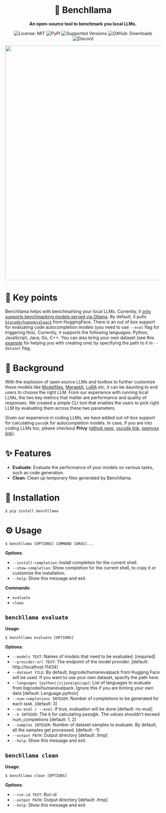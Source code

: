 <div align="center">
  <h1><b>🧮 Benchllama</b></h1>
  <p>
    <strong>An open-source tool to benchmark you local LLMs.</strong>
  </p>
  <img src="https://img.shields.io/badge/License-MIT-yellow.svg" alt="License: MIT"/>
  <img src="https://img.shields.io/pypi/v/benchllama" alt="PyPI"/>
  <img src="https://img.shields.io/pypi/pyversions/benchllama.svg" alt="Supported Versions"/>
  <img src="https://img.shields.io/pypi/dm/benchllama.svg" alt="GitHub: Downloads"/>
  <a href="https://discord.gg/wykDxGyUHA"  style="text-decoration: none; outline: none">
  <img src="https://dcbadge.vercel.app/api/server/vAcVQ7XhR2?style=flat&compact=true" alt="Discord"/>
  </a>
  <p align="center">
    <img src="https://raw.githubusercontent.com/srikanth235/benchllama/master/media/benchllama.gif" width="760"/>
  </p>
</div>

# 🔑 Key points

Benchllama helps with benchmarking your local LLMs. Currently, it <u>only supports benchmarking models served via Ollama</u>. By default, it pulls [`bigcode/humanevalpack`](https://huggingface.co/datasets/bigcode/humanevalpack) from HuggingFace. There is an out of box support for evaluating code autocompletion models (you need to use `--eval` flag for triggering this). Currently, it supports the following languages: Python, JavaScript, Java, Go, C++. You can also bring your own dataset (see this [example](https://github.com/srikanth235/benchllama/tree/master/examples) for helping you with creating one) by specifying the path to it in `--dataset` flag.

# 📜 Background

With the explosion of open source LLMs and toolbox to further customize these models like [Modelfiles](https://github.com/ollama/ollama/blob/main/docs/modelfile.md), [Mergekit](https://github.com/arcee-ai/mergekit), [LoRA](https://github.com/microsoft/LoRA) etc, it can be daunting to end users to choose the right LLM. From our experience with running local LLMs, the two key metrics that matter are performance and quality of responses. We created a simple CLI tool that enables the users to pick right LLM by evaluating them across these two parameters. 

Given our experience in coding LLMs, we have added out-of-box support for calculating `pass@k` for autocompletion models. In case, if you are into coding LLMs too, please checkout **Privy** ([github repo](https://github.com/srikanth235/privy), [vscode link](https://marketplace.visualstudio.com/items?itemName=privy.privy-vscode), [openvsx link](https://open-vsx.org/extension/Privy/privy-vscode)).

# ✨ Features

- **Evaluate**: Evaluate the performance of your models on various tasks, such as code generation.
- **Clean**: Clean up temporary files generated by Benchllama.

# 🚀 Installation

```console
$ pip install benchllama
```

# ⚙️ Usage

```console
$ benchllama [OPTIONS] COMMAND [ARGS]...
```

**Options**:

- `--install-completion`: Install completion for the current shell.
- `--show-completion`: Show completion for the current shell, to copy it or customize the installation.
- `--help`: Show this message and exit.

**Commands**:

- `evaluate`
- `clean`

## `benchllama evaluate`

**Usage**:

```console
$ benchllama evaluate [OPTIONS]
```

**Options**:

- `--models TEXT`: Names of models that need to be evaluated. [required]
- `--provider-url TEXT`: The endpoint of the model provider. [default: http://localhost:11434]
- `--dataset FILE`: By default, bigcode/humanevalpack from Hugging Face will be used. If you want to use your own dataset, specify the path here.
- `--languages [python|js|java|go|cpp]`: List of languages to evaluate from bigcode/humanevalpack. Ignore this if you are brining your own data [default: Language.python]
- `--num-completions INTEGER`: Number of completions to be generated for each task. [default: 3]
- `--no-eval / --eval`: If true, evaluation will be done [default: no-eval]
- `--k INTEGER`: The k for calculating pass@k. The values shouldn't exceed num_completions [default: 1, 2]
- `--samples INTEGER`: Number of dataset samples to evaluate. By default, all the samples get processed. [default: -1]
- `--output PATH`: Output directory [default: /tmp]
- `--help`: Show this message and exit.

## `benchllama clean`

**Usage**:

```console
$ benchllama clean [OPTIONS]
```

**Options**:

- `--run-id TEXT`: Run id
- `--output PATH`: Output directory [default: /tmp]
- `--help`: Show this message and exit.
